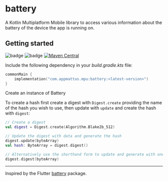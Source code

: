 # battery

A Kotlin Multiplatform Mobile library to access various information about the
battery of the device the app is running on.

## Getting started

![badge][badge-android]
![badge][badge-ios]
[![Maven Central](https://img.shields.io/maven-central/v/com.appmattus.mpu/battery)](https://search.maven.org/search?q=g:com.appmattus.mpu)

Include the following dependency in your *build.gradle.kts* file:

```kotlin
commonMain {
    implementation("com.appmattus.mpu:battery:<latest-version>")
}
```

Create an instance of Battery

To create a hash first create a digest with `Digest.create` providing the name
of the hash you wish to use, then update with `update` and create the hash with
`digest`:

```kotlin
// Create a digest
val digest = Digest.create(Algorithm.Blake2b_512)

// Update the digest with data and generate the hash
digest.update(byteArray)
val hash: ByteArray = digest.digest()

// Alternatively use the shorthand form to update and generate with one function
digest.digest(byteArray)
```

---

Inspired by the Flutter [battery](https://pub.dev/packages/battery) package.

[badge-android]: http://img.shields.io/badge/platform-android-6EDB8D.svg?style=flat
[badge-ios]: http://img.shields.io/badge/platform-ios-CDCDCD.svg?style=flat
[badge-js]: http://img.shields.io/badge/platform-js-F8DB5D.svg?style=flat
[badge-jvm]: http://img.shields.io/badge/platform-jvm-DB413D.svg?style=flat
[badge-linux]: http://img.shields.io/badge/platform-linux-2D3F6C.svg?style=flat
[badge-windows]: http://img.shields.io/badge/platform-windows-4D76CD.svg?style=flat
[badge-mac]: http://img.shields.io/badge/platform-macos-111111.svg?style=flat
[badge-watchos]: http://img.shields.io/badge/platform-watchos-C0C0C0.svg?style=flat
[badge-tvos]: http://img.shields.io/badge/platform-tvos-808080.svg?style=flat
[badge-wasm]: https://img.shields.io/badge/platform-wasm-624FE8.svg?style=flat
